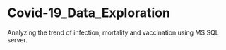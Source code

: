 # Covid-19_Data_Exploration
Analyzing the trend of infection, mortality and vaccination using MS SQL server.
